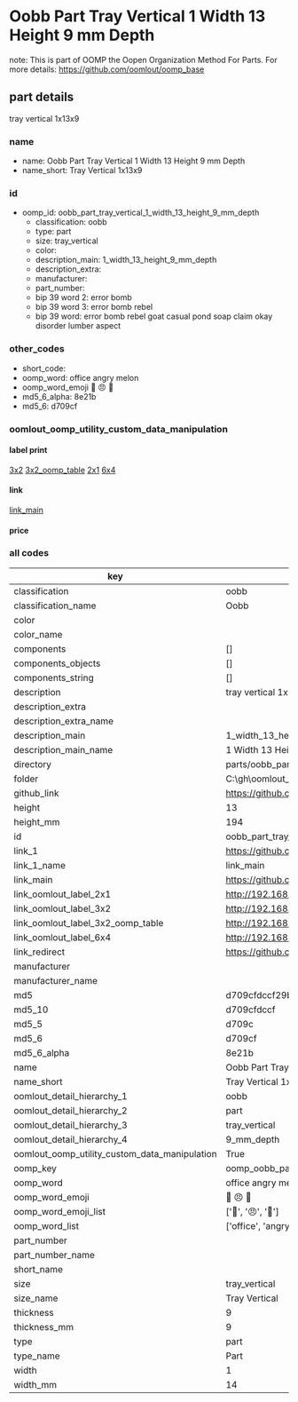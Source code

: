 # Oobb Part Tray Vertical 1 Width 13 Height 9 mm Depth  

note: This is part of OOMP the Oopen Organization Method For Parts. For more details: https://github.com/oomlout/oomp_base

##  part details
  



tray vertical 1x13x9



### name
* name: Oobb Part Tray Vertical 1 Width 13 Height 9 mm Depth
* name_short: Tray Vertical 1x13x9 
### id
* oomp_id: oobb_part_tray_vertical_1_width_13_height_9_mm_depth
  * classification: oobb
  * type: part
  * size: tray_vertical
  * color: 
  * description_main: 1_width_13_height_9_mm_depth
  * description_extra: 
  * manufacturer: 
  * part_number: 
  * bip 39 word 2: error bomb
  * bip 39 word 3: error bomb rebel
  * bip 39 word: error bomb rebel goat casual pond soap claim okay disorder lumber aspect

### other_codes
* short_code: 
* oomp_word: office angry melon
* oomp_word_emoji :office: :angry: :melon:
* md5_6_alpha: 8e21b
* md5_6: d709cf






### oomlout_oomp_utility_custom_data_manipulation
#### label print
[3x2](http://192.168.1.245:1112/?label=oomp%208e21b)
[3x2_oomp_table](http://192.168.1.108:1112/?label=oomp%208e21b)
[2x1](http://192.168.1.242:1112/?label=oomp%208e21b)
[6x4](http://192.168.1.55:1112/?label=oomp%208e21b)    

#### link

[link_main](https://github.com/oomlout/oomlout_oobb_version_4_generated_parts/tree/main/navigation_oomp/oobb/part/tray_vertical/1_width_13_height_9_mm_depth/part)                              

#### price







### all codes 
| key | value |  
| --- | --- |  
| classification | oobb |  
| classification_name | Oobb |  
| color |  |  
| color_name |  |  
| components | [] |  
| components_objects | [] |  
| components_string | [] |  
| description | tray vertical 1x13x9 |  
| description_extra |  |  
| description_extra_name |  |  
| description_main | 1_width_13_height_9_mm_depth |  
| description_main_name | 1 Width 13 Height 9 mm Depth |  
| directory | parts/oobb_part_tray_vertical_1_width_13_height_9_mm_depth |  
| folder | C:\gh\oomlout_oobb_version_4_generated_parts\parts\oobb_part_tray_vertical_1_width_13_height_9_mm_depth |  
| github_link | https://github.com/oomlout/oomlout_oomp_part_src/tree/main/parts/oobb_part_tray_vertical_1_width_13_height_9_mm_depth |  
| height | 13 |  
| height_mm | 194 |  
| id | oobb_part_tray_vertical_1_width_13_height_9_mm_depth |  
| link_1 | https://github.com/oomlout/oomlout_oobb_version_4_generated_parts/tree/main/navigation_oomp/oobb/part/tray_vertical/1_width_13_height_9_mm_depth/part |  
| link_1_name | link_main |  
| link_main | https://github.com/oomlout/oomlout_oobb_version_4_generated_parts/tree/main/navigation_oomp/oobb/part/tray_vertical/1_width_13_height_9_mm_depth/part |  
| link_oomlout_label_2x1 | http://192.168.1.242:1112/?label=oomp%208e21b |  
| link_oomlout_label_3x2 | http://192.168.1.245:1112/?label=oomp%208e21b |  
| link_oomlout_label_3x2_oomp_table | http://192.168.1.108:1112/?label=oomp%208e21b |  
| link_oomlout_label_6x4 | http://192.168.1.55:1112/?label=oomp%208e21b |  
| link_redirect | https://github.com/oomlout/oomlout_oobb_version_4_generated_parts/tree/main/parts/oobb_tray_vertical_01_13_09 |  
| manufacturer |  |  
| manufacturer_name |  |  
| md5 | d709cfdccf29b9b69f11d64166464a66 |  
| md5_10 | d709cfdccf |  
| md5_5 | d709c |  
| md5_6 | d709cf |  
| md5_6_alpha | 8e21b |  
| name | Oobb Part Tray Vertical 1 Width 13 Height 9 mm Depth |  
| name_short | Tray Vertical 1x13x9  |  
| oomlout_detail_hierarchy_1 | oobb |  
| oomlout_detail_hierarchy_2 | part |  
| oomlout_detail_hierarchy_3 | tray_vertical |  
| oomlout_detail_hierarchy_4 | 9_mm_depth |  
| oomlout_oomp_utility_custom_data_manipulation | True |  
| oomp_key | oomp_oobb_part_tray_vertical_1_width_13_height_9_mm_depth |  
| oomp_word | office angry melon |  
| oomp_word_emoji | :office: :angry: :melon: |  
| oomp_word_emoji_list | [':office:', ':angry:', ':melon:'] |  
| oomp_word_list | ['office', 'angry', 'melon'] |  
| part_number |  |  
| part_number_name |  |  
| short_name |  |  
| size | tray_vertical |  
| size_name | Tray Vertical |  
| thickness | 9 |  
| thickness_mm | 9 |  
| type | part |  
| type_name | Part |  
| width | 1 |  
| width_mm | 14 |  
